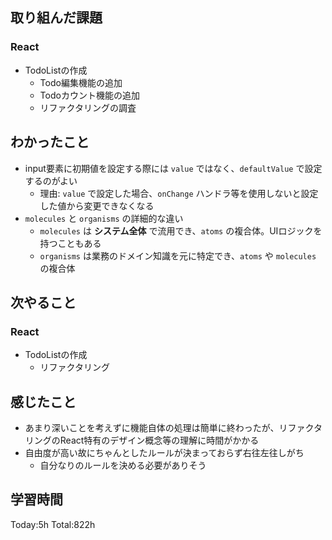 ## 取り組んだ課題
### React
- TodoListの作成
  - Todo編集機能の追加
  - Todoカウント機能の追加
  - リファクタリングの調査
## わかったこと
- input要素に初期値を設定する際には `value` ではなく、`defaultValue` で設定するのがよい
  - 理由: `value` で設定した場合、`onChange` ハンドラ等を使用しないと設定した値から変更できなくなる
- `molecules` と `organisms` の詳細的な違い
  - `molecules` は **システム全体** で流用でき、`atoms` の複合体。UIロジックを持つこともある
  - `organisms` は業務のドメイン知識を元に特定でき、`atoms` や `molecules` の複合体
## 次やること
### React
- TodoListの作成
  - リファクタリング
## 感じたこと
- あまり深いことを考えずに機能自体の処理は簡単に終わったが、リファクタリングのReact特有のデザイン概念等の理解に時間がかかる
- 自由度が高い故にちゃんとしたルールが決まっておらず右往左往しがち
  - 自分なりのルールを決める必要がありそう
## 学習時間
Today:5h Total:822h
